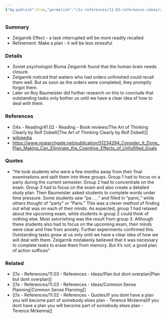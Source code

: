 ```yaml
---
{"dg-publish":true,"permalink":"/1x-references/11-03-references-ideas/zeigarnik-effect/","dgHomeLink":true,"dgPassFrontmatter":false,"dgShowBacklinks":false,"dgShowLocalGraph":false,"dgShowInlineTitle":true}
---
```



### Summary
- Zeigarnik Effect - a task interrupted will be more readily recalled 
- Refinement: Make a plan - it will be less stressful

### Details
- Soviet psychologist Bluma Zeigarnik found that the human brain needs closure.
- Zeigarnik noticed that waiters who had orders unfinished could recall them well. But as soon as the orders were completed, they promptly forgot them.
- Later on Roy Baumeister did further research on this to conclude that outstanding tasks only bother us until we have a clear idea of how to deal with them.

### References
- [[4x - Reading/41.02 - Reading - Book reviews/The Art of Thinking Clearly by Rolf Dobelli|The Art of Thinking Clearly by Rolf Dobelli]]
- [wikipedia](https://en.wikipedia.org/wiki/Zeigarnik_effect)
- https://www.researchgate.net/publication/51234294_Consider_It_Done_Plan_Making_Can_Eliminate_the_Cognitive_Effects_of_Unfulfilled_Goals

### Quotes
- "He took students who were a few months away from their final examinations and split them into three groups. Group 1 had to focus on a party during the current semester. Group 2 had to concentrate on the exam. Group 3 had to focus on the exam and also create a detailed study plan. Then Baumeister asked students to complete words under time pressure. Some students saw “pa . . .” and filled in “panic,” while others thought of “party” or “Paris.” This was a clever method of finding out what was on each of their minds. As expected, group 1 had relaxed about the upcoming exam, while students in group 2 could think of nothing else. Most astonishing was the result from group 3. Although these students also had to focus on the upcoming exam, their minds were clear and free from anxiety. Further experiments confirmed this. Outstanding tasks gnaw at us only until we have a clear idea of how we will deal with them. Zeigarnik mistakenly believed that it was necessary to complete tasks to erase them from memory. But it’s not; a good plan of action suffices"


### Related
- [[1x - References/11.03 - References - Ideas/Plan but dont overplan|Plan but dont overplan]]
- [[1x - References/11.03 - References - Ideas/Common Sense Planning|Common Sense Planning]]
- [[1x - References/11.02 - References - Quotes/If you dont have a plan you will become part of somebody elses plan - Terence Mckenna|If you dont have a plan you will become part of somebody elses plan - Terence Mckenna]]